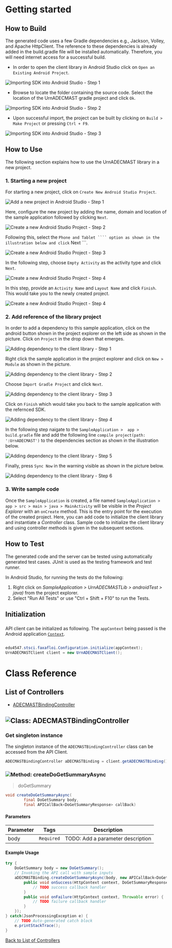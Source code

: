 # Getting started

## How to Build

The generated code uses a few Gradle dependencies e.g., Jackson, Volley,
and Apache HttpClient. The reference to these dependencies is already
added in the build.gradle file will be installed automatically. Therefore,
you will need internet access for a successful build.

* In order to open the client library in Android Studio click on ``` Open an Existing Android Project ```.

![Importing SDK into Android Studio - Step 1](https://apidocs.io/illustration/android?step=import1&workspaceFolder=urn%3AADEC_MAST&workspaceName=UrnADECMAST&projectName=UrnADECMASTLib&rootNamespace=edu4547.stsci.faxafloi)

* Browse to locate the folder containing the source code. Select the location of the UrnADECMAST gradle project and click ``` Ok ```.

![Importing SDK into Android Studio - Step 2](https://apidocs.io/illustration/android?step=import2&workspaceFolder=urn%3AADEC_MAST&workspaceName=UrnADECMAST&projectName=UrnADECMASTLib&rootNamespace=edu4547.stsci.faxafloi)

* Upon successful import, the project can be built by clicking on ``` Build > Make Project ``` or  pressing ``` Ctrl + F9 ```.

![Importing SDK into Android Studio - Step 3](https://apidocs.io/illustration/android?step=import3&workspaceFolder=urn%3AADEC_MAST&workspaceName=UrnADECMAST&projectName=UrnADECMASTLib&rootNamespace=edu4547.stsci.faxafloi)

## How to Use

The following section explains how to use the UrnADECMAST library in a new project.

### 1. Starting a new project 

For starting a new project, click on ``` Create New Android Studio Project ```.

![Add a new project in Android Studio - Step 1](https://apidocs.io/illustration/android?step=createNewProject0&workspaceFolder=urn%3AADEC_MAST&workspaceName=UrnADECMAST&projectName=UrnADECMASTLib&rootNamespace=edu4547.stsci.faxafloi)

Here, configure the new project by adding the name, domain and location of the sample application followed by clicking ``` Next ```.

![Create a new Android Studio Project - Step 2](https://apidocs.io/illustration/android?step=createNewProject1&workspaceFolder=urn%3AADEC_MAST&workspaceName=UrnADECMAST&projectName=UrnADECMASTLib&rootNamespace=edu4547.stsci.faxafloi)

Following this, select the ``` Phone and Tablet ```` option as shown in the illustration below and click ``` Next ```. 

![Create a new Android Studio Project - Step 3](https://apidocs.io/illustration/android?step=createNewProject2&workspaceFolder=urn%3AADEC_MAST&workspaceName=UrnADECMAST&projectName=UrnADECMASTLib&rootNamespace=edu4547.stsci.faxafloi)

In the following step, choose ``` Empty Activity ``` as the activity type and click ``` Next ```.

![Create a new Android Studio Project - Step 4](https://apidocs.io/illustration/android?step=createNewProject3&workspaceFolder=urn%3AADEC_MAST&workspaceName=UrnADECMAST&projectName=UrnADECMASTLib&rootNamespace=edu4547.stsci.faxafloi)

In this step, provide an ``` Activity Name ``` and ``` Layout Name ``` and click ``` Finish ```.  This would take you to the newly created project.

![Create a new Android Studio Project - Step 4](https://apidocs.io/illustration/android?step=createNewProject4&workspaceFolder=urn%3AADEC_MAST&workspaceName=UrnADECMAST&projectName=UrnADECMASTLib&rootNamespace=edu4547.stsci.faxafloi)

### 2. Add reference of the library project

In order to add a dependency to this sample application, click on the android button shown in the project explorer on the left side as shown in the picture. Click on ``` Project ``` in the drop down that emerges.  

![Adding dependency to the client library - Step 1](https://apidocs.io/illustration/android?step=testProject0&workspaceFolder=urn%3AADEC_MAST&workspaceName=UrnADECMAST&projectName=UrnADECMASTLib&rootNamespace=edu4547.stsci.faxafloi)

Right click the sample application in the project explorer and click on ``` New > Module ```  as shown in the picture.

![Adding dependency to the client library - Step 2](https://apidocs.io/illustration/android?step=testProject1&workspaceFolder=urn%3AADEC_MAST&workspaceName=UrnADECMAST&projectName=UrnADECMASTLib&rootNamespace=edu4547.stsci.faxafloi)

Choose ``` Import Gradle Project ``` and click ``` Next ```.

![Adding dependency to the client library - Step 3](https://apidocs.io/illustration/android?step=testProject2&workspaceFolder=urn%3AADEC_MAST&workspaceName=UrnADECMAST&projectName=UrnADECMASTLib&rootNamespace=edu4547.stsci.faxafloi)

Click on ``` Finish ``` which would take you back to the sample application with the refernced SDK. 

![Adding dependency to the client library - Step 4](https://apidocs.io/illustration/android?step=testProject3&workspaceFolder=urn%3AADEC_MAST&workspaceName=UrnADECMAST&projectName=UrnADECMASTLib&rootNamespace=edu4547.stsci.faxafloi)

In the following step naigate to the ``` SampleApplication >  app > build.gradle ``` file and add the following line ```compile project(path: ':UrnADECMAST')``` to the dependencies section as shown in the illustration below.

![Adding dependency to the client library - Step 5](https://apidocs.io/illustration/android?step=testProject4&workspaceFolder=urn%3AADEC_MAST&workspaceName=UrnADECMAST&projectName=UrnADECMASTLib&rootNamespace=edu4547.stsci.faxafloi)

Finally, press ``` Sync Now ``` in the warning visible as shown in the picture below.

![Adding dependency to the client library - Step 6](https://apidocs.io/illustration/android?step=testProject5&workspaceFolder=urn%3AADEC_MAST&workspaceName=UrnADECMAST&projectName=UrnADECMASTLib&rootNamespace=edu4547.stsci.faxafloi)

### 3. Write sample code

Once the ``` SampleApplication ``` is created, a file named ``` SampleApplication > app > src > main > java > MainActivity ``` will be visible in the *Project Explorer* with an ``` onCreate ``` method. This is the entry point for the execution of the created project.
Here, you can add code to initialize the client library and instantiate a *Controller* class. Sample code to initialize the client library and using controller methods is given in the subsequent sections.

## How to Test

The generated code and the server can be tested using automatically generated test cases. 
JUnit is used as the testing framework and test runner.

In Android Studio, for running the tests do the following:

1. Right click on *SampleApplication > UrnADECMASTLib > androidTest > java)* from the project explorer.
2. Select "Run All Tests" or use "Ctrl + Shift + F10" to run the Tests.

## Initialization

### 

API client can be initialized as following. The `appContext` being passed is the Android application [`Context`](https://developer.android.com/reference/android/content/Context.html).

```java

edu4547.stsci.faxafloi.Configuration.initialize(appContext);
UrnADECMASTClient client = new UrnADECMASTClient();
```


# Class Reference

## <a name="list_of_controllers"></a>List of Controllers

* [ADECMASTBindingController](#adecmast_binding_controller)

## <a name="adecmast_binding_controller"></a>![Class: ](https://apidocs.io/img/class.png "edu4547.stsci.faxafloi.controllers.ADECMASTBindingController") ADECMASTBindingController

### Get singleton instance

The singleton instance of the ``` ADECMASTBindingController ``` class can be accessed from the API Client.

```java
ADECMASTBindingController aDECMASTBinding = client.getADECMASTBinding();
```

### <a name="create_do_get_summary_async"></a>![Method: ](https://apidocs.io/img/method.png "edu4547.stsci.faxafloi.controllers.ADECMASTBindingController.createDoGetSummaryAsync") createDoGetSummaryAsync

> doGetSummary


```java
void createDoGetSummaryAsync(
        final DoGetSummary body,
        final APICallBack<DoGetSummaryResponse> callBack)
```

#### Parameters

| Parameter | Tags | Description |
|-----------|------|-------------|
| body |  ``` Required ```  | TODO: Add a parameter description |


#### Example Usage

```java
try {
    DoGetSummary body = new DoGetSummary();
    // Invoking the API call with sample inputs
    aDECMASTBinding.createDoGetSummaryAsync(body, new APICallBack<DoGetSummaryResponse>() {
        public void onSuccess(HttpContext context, DoGetSummaryResponse response) {
            // TODO success callback handler
        }
        public void onFailure(HttpContext context, Throwable error) {
            // TODO failure callback handler
        }
    });
} catch(JsonProcessingException e) {
    // TODO Auto-generated catch block
    e.printStackTrace();
}
```


[Back to List of Controllers](#list_of_controllers)



